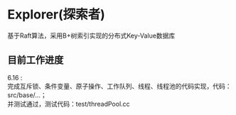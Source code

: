 # Explorer(探索者)
基于Raft算法，采用B+树索引实现的分布式Key-Value数据库
## 目前工作进度  
6.16 :   
完成互斥锁、条件变量、原子操作、工作队列、线程、线程池的代码实现，代码：src/base/...；  
并测试通过，测试代码：test/threadPool.cc
